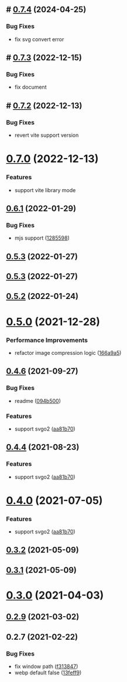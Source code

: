 ## # [0.7.4](https://github.com/madguy/vite-plugin-imagemin/compare/v0.7.3...v0.7.4) (2024-04-25)

### Bug Fixes

- fix svg convert error

## # [0.7.3](https://github.com/madguy/vite-plugin-imagemin/compare/v0.7.2...v0.7.3) (2022-12-15)

### Bug Fixes

- fix document

## # [0.7.2](https://github.com/madguy/vite-plugin-imagemin/compare/v0.7.0...v0.7.2) (2022-12-13)

### Bug Fixes

- revert vite support version

# [0.7.0](https://github.com/madguy/vite-plugin-imagemin/compare/v0.6.2...v0.7.0) (2022-12-13)

### Features

- support vite library mode

## [0.6.1](https://github.com/anncwb/vite-plugin-imagemin/compare/v0.5.2...v0.6.1) (2022-01-29)

### Bug Fixes

- mjs support ([1285598](https://github.com/anncwb/vite-plugin-imagemin/commit/12855987d015925d482d5c0e4a5e5ebd48676156))

## [0.5.3](https://github.com/anncwb/vite-plugin-imagemin/compare/v0.5.2...v0.5.3) (2022-01-27)

## [0.5.3](https://github.com/anncwb/vite-plugin-imagemin/compare/v0.5.2...v0.5.3) (2022-01-27)

## [0.5.2](https://github.com/anncwb/vite-plugin-imagemin/compare/v0.4.6...v0.5.2) (2022-01-24)

# [0.5.0](https://github.com/anncwb/vite-plugin-imagemin/compare/v0.4.6...v0.5.0) (2021-12-28)

### Performance Improvements

- refactor image compression logic ([166a9a5](https://github.com/anncwb/vite-plugin-imagemin/commit/166a9a5dd62105a156aeabab91574ccd69f5f1be))

## [0.4.6](https://github.com/anncwb/vite-plugin-imagemin/compare/v0.3.0...v0.4.6) (2021-09-27)

### Bug Fixes

- readme ([094b500](https://github.com/anncwb/vite-plugin-imagemin/commit/094b500cc55f8e768e6ccf1394c9b46fbc5a8388))

### Features

- support svgo2 ([aa81b70](https://github.com/anncwb/vite-plugin-imagemin/commit/aa81b706498567a7b43c19927802abafb2cc754d))

## [0.4.4](https://github.com/anncwb/vite-plugin-imagemin/compare/v0.3.0...v0.4.4) (2021-08-23)

### Features

- support svgo2 ([aa81b70](https://github.com/anncwb/vite-plugin-imagemin/commit/aa81b706498567a7b43c19927802abafb2cc754d))

# [0.4.0](https://github.com/anncwb/vite-plugin-imagemin/compare/v0.3.0...v0.4.0) (2021-07-05)

### Features

- support svgo2 ([aa81b70](https://github.com/anncwb/vite-plugin-imagemin/commit/aa81b706498567a7b43c19927802abafb2cc754d))

## [0.3.2](https://github.com/anncwb/vite-plugin-imagemin/compare/v0.3.0...v0.3.2) (2021-05-09)

## [0.3.1](https://github.com/anncwb/vite-plugin-imagemin/compare/v0.3.0...v0.3.1) (2021-05-09)

# [0.3.0](https://github.com/anncwb/vite-plugin-imagemin/compare/v0.2.9...v0.3.0) (2021-04-03)

## [0.2.9](https://github.com/anncwb/vite-plugin-imagemin/compare/v0.2.8...v0.2.9) (2021-03-02)

## 0.2.7 (2021-02-22)

### Bug Fixes

- fix window path ([f313847](https://github.com/anncwb/vite-plugin-imagemin/commit/f313847f0d6be9f30cb1ab28cef83acd27682794))
- webp default false ([13feff9](https://github.com/anncwb/vite-plugin-imagemin/commit/13feff90ea0310ab64c153762c73f01057ffe3cb))
